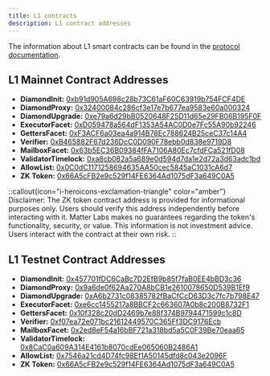 ```yaml
---
title: L1 contracts
description: L1 contract addresses
---
```


The information about L1 smart contracts can be found in the [protocol documentation](/zksync-protocol/contracts).

## L1 Mainnet Contract Addresses

- **DiamondInit:** [0xb91d905A698c28b73C61aF60C63919b754FCF4DE](https://etherscan.io/address/0xb91d905A698c28b73C61aF60C63919b754FCF4DE#code)
- **DiamondProxy:** [0x32400084c286cf3e17e7b677ea9583e60a000324](https://etherscan.io/address/0x32400084c286cf3e17e7b677ea9583e60a000324#code)
- **DiamondUpgrade:** [0xe79a6d29bB0520648F25D11d65e29FB06B195F0F](https://etherscan.io/address/0xe79a6d29bB0520648F25D11d65e29FB06B195F0F#code)
- **ExecutorFacet:** [0xD059478a564dF1353A54AC0D0e7Fc55A90b92246](https://etherscan.io/address/0xD059478a564dF1353A54AC0D0e7Fc55A90b92246#code)
- **GettersFacet:** [0xF3ACF6a03ea4a914B78Ec788624B25ceC37c14A4](https://etherscan.io/address/0xF3ACF6a03ea4a914B78Ec788624B25ceC37c14A4#code)
- **Verifier:** [0xB465882F67d236DcC0D090F78ebb0d838e9719D8](https://etherscan.io/address/0xB465882F67d236DcC0D090F78ebb0d838e9719D8#code)
- **MailboxFacet:** [0x63b5EC36B09384fFA7106A80Ec7cfdFCa521fD08](https://etherscan.io/address/0x63b5EC36B09384fFA7106A80Ec7cfdFCa521fD08#code)
- **ValidatorTimelock:** [0xa8cb082a5a689e0d594d7da1e2d72a3d63adc1bd](https://etherscan.io/address/0xa8cb082a5a689e0d594d7da1e2d72a3d63adc1bd#code)
- **AllowList:** [0x0C0dC1171258694635AA50cec5845aC1031cA6d7](https://etherscan.io/address/0x0C0dC1171258694635AA50cec5845aC1031cA6d7#code)
- **ZK Token:** [0x66A5cFB2e9c529f14FE6364Ad1075dF3a649C0A5](https://etherscan.io/token/0x66A5cFB2e9c529f14FE6364Ad1075dF3a649C0A5#code)

::callout{icon="i-heroicons-exclamation-triangle" color="amber"}
Disclaimer:
The ZK token contract address is provided for informational purposes only.
Users should verify this address independently before interacting with it.
Matter Labs makes no guarantees regarding the token's functionality, security, or value.
This information is not investment advice.
Users interact with the contract at their own risk.
::

## L1 Testnet Contract Addresses

- **DiamondInit:** [0x457701fDC6CaBc7D2EfB9b85f7faB0EE4bBD3c36](https://sepolia.etherscan.io/address/0x457701fDC6CaBc7D2EfB9b85f7faB0EE4bBD3c36#code)
- **DiamondProxy:** [0x9a6de0f62Aa270A8bCB1e2610078650D539B1Ef9](https://sepolia.etherscan.io/address/0x9a6de0f62Aa270A8bCB1e2610078650D539B1Ef9#code)
- **DiamondUpgrade:** [0xA6b2731c08385782fBaCfCcD63D3c7fc7b798E47](https://sepolia.etherscan.io/address/0xA6b2731c08385782fBaCfCcD63D3c7fc7b798E47#code)
- **ExecutorFacet:** [0xe6cc1455217a8BBCF2c663607A0b8c200B8732F1](https://sepolia.etherscan.io/address/0xe6cc1455217a8BBCF2c663607A0b8c200B8732F1#code)
- **GettersFacet:** [0x10f328c20dD2469b7e88f374B9794471599c1c8D](https://sepolia.etherscan.io/address/0x10f328c20dD2469b7e88f374B9794471599c1c8D#code)
- **Verifier:** [0xf07ea72e071bc21612449570C365Ff3DC9176Ecb](https://sepolia.etherscan.io/address/0xf07ea72e071bc21612449570C365Ff3DC9176Ecb#code)
- **MailboxFacet:** [0x2ed8eF54a16bBF721a318bd5a5C0F39Be70eaa65](https://sepolia.etherscan.io/address/0x2ed8eF54a16bBF721a318bd5a5C0F39Be70eaa65#code)
- **ValidatorTimelock:** [0x8CaC0a609A314E4161b8070cdEe065060B2486A1](https://sepolia.etherscan.io/address/0x8CaC0a609A314E4161b8070cdEe065060B2486A1#code)
- **AllowList:** [0x7546a21cd4D74fc98Ef1A50145dfd8c043e2096F](https://sepolia.etherscan.io/address/0x7546a21cd4D74fc98Ef1A50145dfd8c043e2096F#code)
- **ZK Token:** [0x66A5cFB2e9c529f14FE6364Ad1075dF3a649C0A5](https://sepolia.etherscan.io/address/0x2569600e58850a0aad61f7dd2569516c3d909521#code)
